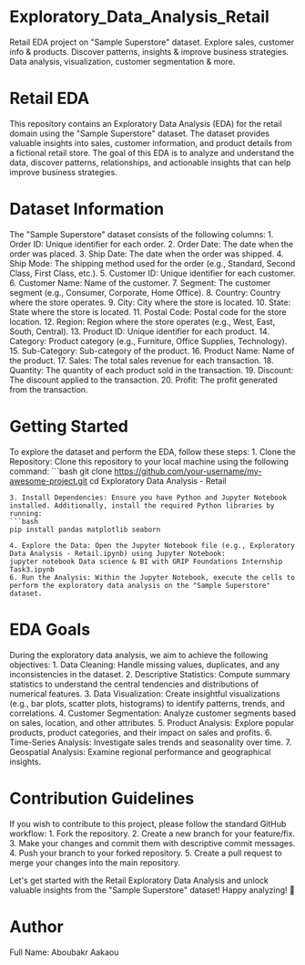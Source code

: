 # Exploratory_Data_Analysis_Retail
Retail EDA project on "Sample Superstore" dataset. Explore sales, customer info &amp; products. Discover patterns, insights &amp; improve business strategies. Data analysis, visualization, customer segmentation &amp; more.

# Retail EDA
This repository contains an Exploratory Data Analysis (EDA) for the retail domain using the "Sample Superstore" dataset. The dataset provides valuable insights into sales, customer information, and product details from a fictional retail store. The goal of this EDA is to analyze and understand the data, discover patterns, relationships, and actionable insights that can help improve business strategies.

# Dataset Information
The "Sample Superstore" dataset consists of the following columns:
    1. Order ID: Unique identifier for each order.
    2. Order Date: The date when the order was placed.
    3. Ship Date: The date when the order was shipped.
    4. Ship Mode: The shipping method used for the order (e.g., Standard, Second Class, First Class, etc.).
    5. Customer ID: Unique identifier for each customer.
    6. Customer Name: Name of the customer.
    7. Segment: The customer segment (e.g., Consumer, Corporate, Home Office).
    8. Country: Country where the store operates.
    9. City: City where the store is located.
    10. State: State where the store is located.
    11. Postal Code: Postal code for the store location.
    12. Region: Region where the store operates (e.g., West, East, South, Central).
    13. Product ID: Unique identifier for each product.
    14. Category: Product category (e.g., Furniture, Office Supplies, Technology).
    15. Sub-Category: Sub-category of the product.
    16. Product Name: Name of the product.
    17. Sales: The total sales revenue for each transaction.
    18. Quantity: The quantity of each product sold in the transaction.
    19. Discount: The discount applied to the transaction.
    20. Profit: The profit generated from the transaction.
    
# Getting Started
To explore the dataset and perform the EDA, follow these steps:
    1. Clone the Repository: Clone this repository to your local machine using the following command:
    ```bash
    git clone https://github.com/your-username/my-awesome-project.git
    cd Exploratory Data Analysis - Retail 
    
    3. Install Dependencies: Ensure you have Python and Jupyter Notebook installed. Additionally, install the required Python libraries by running:
    ```bash
    pip install pandas matplotlib seaborn 
    
    4. Explore the Data: Open the Jupyter Notebook file (e.g., Exploratory Data Analysis - Retail.ipynb) using Jupyter Notebook:
    jupyter notebook Data science & BI with GRIP Foundations Internship Task3.ipynb
    6. Run the Analysis: Within the Jupyter Notebook, execute the cells to perform the exploratory data analysis on the "Sample Superstore" dataset.
    
# EDA Goals
During the exploratory data analysis, we aim to achieve the following objectives:
    1. Data Cleaning: Handle missing values, duplicates, and any inconsistencies in the dataset.
    2. Descriptive Statistics: Compute summary statistics to understand the central tendencies and distributions of numerical features.
    3. Data Visualization: Create insightful visualizations (e.g., bar plots, scatter plots, histograms) to identify patterns, trends, and correlations.
    4. Customer Segmentation: Analyze customer segments based on sales, location, and other attributes.
    5. Product Analysis: Explore popular products, product categories, and their impact on sales and profits.
    6. Time-Series Analysis: Investigate sales trends and seasonality over time.
    7. Geospatial Analysis: Examine regional performance and geographical insights.
    
# Contribution Guidelines
If you wish to contribute to this project, please follow the standard GitHub workflow:
    1. Fork the repository.
    2. Create a new branch for your feature/fix.
    3. Make your changes and commit them with descriptive commit messages.
    4. Push your branch to your forked repository.
    5. Create a pull request to merge your changes into the main repository.
    
Let's get started with the Retail Exploratory Data Analysis and unlock valuable insights from the "Sample Superstore" dataset! Happy analyzing! 🚀

# Author
Full Name: Aboubakr Aakaou
